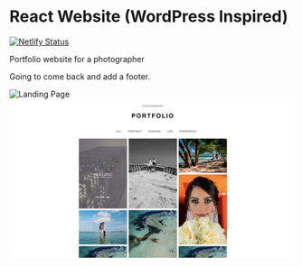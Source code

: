 # React Website (WordPress Inspired)

[![Netlify Status](https://api.netlify.com/api/v1/badges/d799363a-a706-4e25-b569-1485d5ad1a61/deploy-status)](https://app.netlify.com/sites/ews-photo-portfolio/deploys)

Portfolio website for a photographer

Going to come back and add a footer.

![Landing Page](src/assets/Landing.png)
![Portfolio](src/assets/Portfolio.png)
